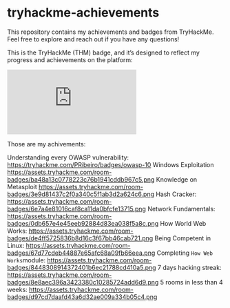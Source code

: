# tryhackme-achievements
This repository contains my achievements and badges from TryHackMe. Feel free to explore and reach out if you have any questions!

This is the TryHackMe (THM) badge, and it’s designed to reflect my progress and achievements on the platform:
<iframe src="https://tryhackme.com/api/v2/badges/public-profile?userPublicId=4016372" style='border:none;'></iframe>

Those are my achivements:

Understanding every OWASP vulnerability:   https://tryhackme.com/PRibeiro/badges/owasp-10
Windows Exploitation                       https://assets.tryhackme.com/room-badges/ba48a13c0778223c76b1941cddb967c5.png
Knowledge on Metasploit                    https://assets.tryhackme.com/room-badges/3e9d81437c2f0a340c5f1ab3d2a624c6.png
Hash Cracker:                              https://assets.tryhackme.com/room-badges/6e7a4e81016caf8ca11da0bfcfe13715.png
Network Fundamentals:                      https://assets.tryhackme.com/room-badges/0db657e4e45eeb92884d83ea038f5a8c.png
How World Web Works:                       https://assets.tryhackme.com/room-badges/de4ff5725836b8d16c3f67bb46cab721.png
Being Competent in Linux:                  https://assets.tryhackme.com/room-badges/67d77cdeb44887e65afc68a09fb66eea.png
Completing `How Web Works`module:          https://assets.tryhackme.com/room-badges/8448308914372401b6ec21788cd410a5.png
7 days hacking streak:                     https://assets.tryhackme.com/room-badges/8e8aec396a3423380c10285724add6d9.png
5 rooms in less than 4 weeks:              https://assets.tryhackme.com/room-badges/d97cd7daafd43a6d32ae009a334b05c4.png
